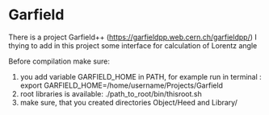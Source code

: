 # Garfield
There is a project Garfield++ (https://garfieldpp.web.cern.ch/garfieldpp/)
I thying to add in this project some interface for calculation of Lorentz angle

Before compilation make sure:
1) you add variable GARFIELD_HOME in PATH, for example run in terminal : export GARFIELD_HOME=/home/username/Projects/Garfield
2) root libraries is available: ./path_to_root/bin/thisroot.sh
3) make sure, that you created directories Object/Heed and Library/
